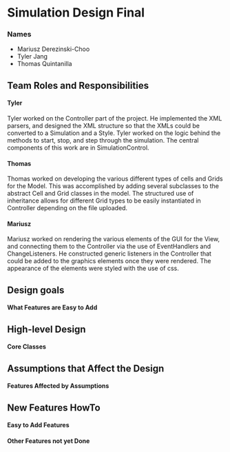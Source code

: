 # Simulation Design Final
### Names
- Mariusz Derezinski-Choo
- Tyler Jang
- Thomas Quintanilla

## Team Roles and Responsibilities

#### Tyler
Tyler worked on the Controller part of the project. He implemented the XML parsers, and designed the XML structure so that the XMLs could be converted to a Simulation and a Style. Tyler worked on the logic behind the methods to start, stop, and step through the simulation. The central components of this work are in SimulationControl.
#### Thomas
Thomas worked on developing the various different types of cells and Grids for the Model. This was accomplished by adding several subclasses to the abstract Cell and Grid classes in the model. The structured use of inheritance allows for different Grid types to be easily instantiated in Controller depending on the file uploaded.
#### Mariusz
Mariusz worked on rendering the various elements of the GUI for the View, and connecting them to the Controller via the use of EventHandlers and ChangeListeners. He constructed generic listeners in the Controller that could be added to the graphics elements once they were rendered. The appearance of the elements were styled with the use of css.

## Design goals

#### What Features are Easy to Add


## High-level Design

#### Core Classes


## Assumptions that Affect the Design

#### Features Affected by Assumptions


## New Features HowTo

#### Easy to Add Features

#### Other Features not yet Done

